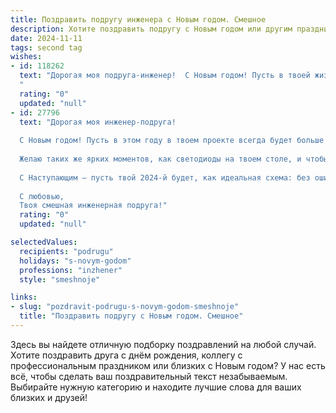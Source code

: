 ```yaml
---
title: Поздравить подругу инженера с Новым годом. Смешное
description: Хотите поздравить подругу с Новым годом или другим праздником? Наш ИИ создаст незабываемое поздравление, а вы обязательно выделитесь среди других.  
date: 2024-11-11
tags: second tag
wishes:
- id: 118262
  text: "Дорогая моя подруга-инженер!  С Новым годом! Пусть в твоей жизни будет столько же стабильности, как в твоих расчетах, и столько же неожиданных приятных моментов, сколько бывает ошибок в чужих проектах (только приятных, конечно!). Желаю тебе в Новом году  новых, грандиозных идей, которые не рухнут при первом же испытании, и  чтобы все твои планы сбылись (и не только производственные!).  Счастья, веселья и  пусть шампанское в твоем бокале будет всегда искриться ярче, чем твоя инженерная мысль!
  "
  rating: "0"
  updated: "null"
- id: 27796
  text: "Дорогая моя инженер-подруга!
  
  С Новым годом! Пусть в этом году в твоем проекте всегда будет больше «плюсиков», чем «минусиков», а сложные задачи решаются быстрее, чем ты успеешь сказать «это не по спецификации»! Пусть твои чертежи всегда совпадают с реальностью, как мечты с офисным кофе — крепко и без улик!
  
  Желаю таких же ярких моментов, как светодиоды на твоем столе, и чтобы никакие балансы не мешали тебе веселиться. Пусть каждый новый день приносит радость и стабильный интернет!
  
  С Наступающим — пусть твой 2024-й будет, как идеальная схема: без ошибок и с хорошей проводкой!
  
  С любовью,
  Твоя смешная инженерная подруга!"
  rating: "0"
  updated: "null"

selectedValues:
  recipients: "podrugu"
  holidays: "s-novym-godom"
  professions: "inzhener"
  style: "smeshnoje"

links:
- slug: "pozdravit-podrugu-s-novym-godom-smeshnoje"
  title: "Поздравить подругу с Новым годом. Смешное"
---
```


Здесь вы найдете отличную подборку поздравлений на любой случай.
Хотите поздравить друга с днём рождения, коллегу с профессиональным праздником или близких с Новым годом? У нас есть всё, чтобы сделать ваш поздравительный текст незабываемым. Выбирайте нужную категорию и находите лучшие слова для ваших близких и друзей!
